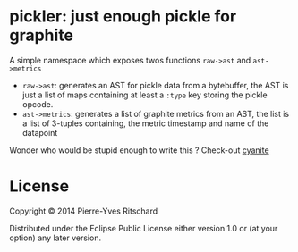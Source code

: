 # pickler: just enough pickle for graphite

A simple namespace which exposes twos functions `raw->ast` and
`ast->metrics`

* `raw->ast`: generates an AST for pickle data from a bytebuffer, the
  AST is just a list of maps containing at least a `:type` key storing
  the pickle opcode.
* `ast->metrics`: generates a list of graphite metrics from an AST,
  the list is a list of 3-tuples containing, the metric timestamp and
  name of the datapoint


Wonder who would be stupid enough to write this ? Check-out [cyanite](https://github.com/pyr/cyanite)

# License

Copyright © 2014 Pierre-Yves Ritschard

Distributed under the Eclipse Public License either version 1.0 or (at
your option) any later version.

